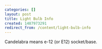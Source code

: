 ```yaml
---
categories: []
layout: post
title: Light Bulb Info
created: 1487973291
redirect_from: /content/light-bulb-info
---
```

Candelabra means e-12 (or E12) socket/base.

